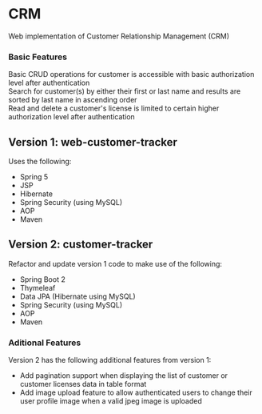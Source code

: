 # CRM
Web implementation of Customer Relationship Management (CRM)

### Basic Features
Basic CRUD operations for customer is accessible with basic authorization level after authentication <br />
Search for customer(s) by either their first or last name and results are sorted by last name in ascending order <br />
Read and delete a customer's license is limited to certain higher authorization level after authentication

## Version 1: web-customer-tracker 
Uses the following:
- Spring 5
- JSP
- Hibernate 
- Spring Security (using MySQL)
- AOP 
- Maven

## Version 2: customer-tracker 
Refactor and update version 1 code to make use of the following:
- Spring Boot 2 
- Thymeleaf 
- Data JPA (Hibernate using MySQL) 
- Spring Security (using MySQL)
- AOP 
- Maven

### Aditional Features
Version 2 has the following additional features from version 1:
- Add pagination support when displaying the list of customer or customer licenses data in table format
- Add image upload feature to allow authenticated users to change their user profile image when a valid jpeg image is uploaded
